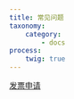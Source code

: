 ```yaml
---
title: 常见问题
taxonomy:
    category:
        - docs
process:
    twig: true
---
```


[发票申请](/pricing-plan/invoicing)